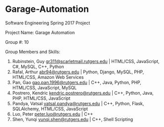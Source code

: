 # Garage-Automation
Software Engineering Spring 2017 Project

Project Name: Garage Automation  

Group #: 10

Group Members and Skills: 
  1. Rubinstein, Guy <gr311@scarletmail.rutgers.edu> | HTML/CSS, JavaScript, C#, MySQL, C++, Python
  2. Rafal, Arthur <abr94@rutgers.edu> | Python, Django, MySQL, PHP, HTML/CSS, Amazon Web Services
  3. Pan, Gao <gao.pan.1996@rutgers.edu> | C++, Java, Python, PHP, HTML/CSS, JavaScript, MySQL
  4. Postrero, Kendric <kendric.postrero@rutgers.edu> | C++, Python, Java, PHP, HTML/CSS, JavaScript
  5. Pandya, Vatsal <vatsal.pandya@rutgers.edu> | C++, Python, Flask, SQLAlchemy, HTML/CSS, JavaScript 
  6. Luo, Peter <peter.luo@rutgers.edu> | C++
  7. Shen, Yunqi <yunqi.shen@rutgers.edu> | C++, Shell Scripting 

  
